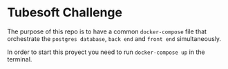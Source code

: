 # Tubesoft Challenge

The purpose of this repo is to have a common `docker-compose` file that orchestrate the `postgres database`, `back end` and `front end` simultaneously.

In order to start this proyect you need to run `docker-compose up` in the terminal.
